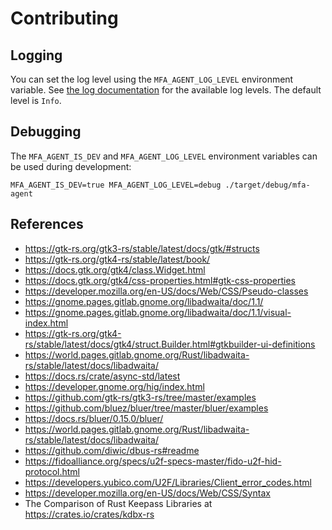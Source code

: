 # Contributing

## Logging

You can set the log level using the `MFA_AGENT_LOG_LEVEL` environment variable.
See [the log documentation](https://docs.rs/log/0.4.11/log/enum.LevelFilter.html) for the available log levels.
The default level is `Info`.

## Debugging
The `MFA_AGENT_IS_DEV` and `MFA_AGENT_LOG_LEVEL` environment variables can be used during
development:

```
MFA_AGENT_IS_DEV=true MFA_AGENT_LOG_LEVEL=debug ./target/debug/mfa-agent
```

## References
* https://gtk-rs.org/gtk3-rs/stable/latest/docs/gtk/#structs
* https://gtk-rs.org/gtk4-rs/stable/latest/book/
* https://docs.gtk.org/gtk4/class.Widget.html
* https://docs.gtk.org/gtk4/css-properties.html#gtk-css-properties
* https://developer.mozilla.org/en-US/docs/Web/CSS/Pseudo-classes
* https://gnome.pages.gitlab.gnome.org/libadwaita/doc/1.1/
* https://gnome.pages.gitlab.gnome.org/libadwaita/doc/1.1/visual-index.html
* https://gtk-rs.org/gtk4-rs/stable/latest/docs/gtk4/struct.Builder.html#gtkbuilder-ui-definitions
* https://world.pages.gitlab.gnome.org/Rust/libadwaita-rs/stable/latest/docs/libadwaita/
* https://docs.rs/crate/async-std/latest
* https://developer.gnome.org/hig/index.html
* https://github.com/gtk-rs/gtk3-rs/tree/master/examples
* https://github.com/bluez/bluer/tree/master/bluer/examples
* https://docs.rs/bluer/0.15.0/bluer/
* https://world.pages.gitlab.gnome.org/Rust/libadwaita-rs/stable/latest/docs/libadwaita/
* https://github.com/diwic/dbus-rs#readme
* https://fidoalliance.org/specs/u2f-specs-master/fido-u2f-hid-protocol.html
* https://developers.yubico.com/U2F/Libraries/Client_error_codes.html
* https://developer.mozilla.org/en-US/docs/Web/CSS/Syntax
* The Comparison of Rust Keepass Libraries at https://crates.io/crates/kdbx-rs
